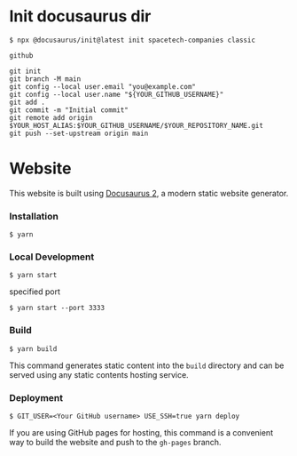 # Init docusaurus dir

```
$ npx @docusaurus/init@latest init spacetech-companies classic
```


```
github
```


```
git init
git branch -M main
git config --local user.email "you@example.com"
git config --local user.name "${YOUR_GITHUB_USERNAME}"
git add .
git commit -m "Initial commit"
git remote add origin $YOUR_HOST_ALIAS:$YOUR_GITHUB_USERNAME/$YOUR_REPOSITORY_NAME.git
git push --set-upstream origin main
```




# Website

This website is built using [Docusaurus 2](https://docusaurus.io/), a modern static website generator.

### Installation

```
$ yarn
```

### Local Development

```
$ yarn start
```

specified port
```
$ yarn start --port 3333
```

### Build

```
$ yarn build
```

This command generates static content into the `build` directory and can be served using any static contents hosting service.

### Deployment

```
$ GIT_USER=<Your GitHub username> USE_SSH=true yarn deploy
```

If you are using GitHub pages for hosting, this command is a convenient way to build the website and push to the `gh-pages` branch.
